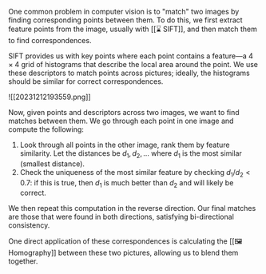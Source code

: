 One common problem in computer vision is to "match" two images by finding corresponding points between them. To do this, we first extract feature points from the image, usually with [[⌛️ SIFT]], and then match them to find correspondences.

SIFT provides us with key points where each point contains a feature—a $4 \times 4$ grid of histograms that describe the local area around the point. We use these descriptors to match points across pictures; ideally, the histograms should be similar for correct correspondences.

![[20231212193559.png]]

Now, given points and descriptors across two images, we want to find matches between them. We go through each point in one image and compute the following:
1. Look through all points in the other image, rank them by feature similarity. Let the distances be $d_1, d_2, \ldots$ where $d_1$ is the most similar (smallest distance).
2. Check the uniqueness of the most similar feature by checking $d_1 / d_2 < 0.7$: if this is true, then $d_1$ is much better than $d_2$ and will likely be correct.

We then repeat this computation in the reverse direction. Our final matches are those that were found in both directions, satisfying bi-directional consistency.

One direct application of these correspondences is calculating the [[🖼️ Homography]] between these two pictures, allowing us to blend them together.